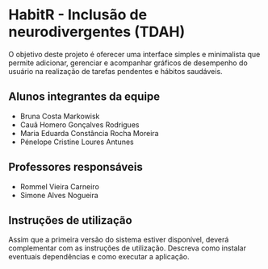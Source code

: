 # HabitR - Inclusão de neurodivergentes (TDAH)

O objetivo deste projeto é oferecer uma interface simples e minimalista que permite adicionar, gerenciar e acompanhar gráficos de desempenho do usuário na realização de tarefas pendentes e hábitos saudáveis.

## Alunos integrantes da equipe


* Bruna Costa Markowisk
* Cauã Homero Gonçalves Rodrigues
* Maria Eduarda Constância Rocha Moreira
* Pénelope Cristine Loures Antunes
  

## Professores responsáveis

* Rommel Vieira Carneiro
* Simone Alves Nogueira

## Instruções de utilização

Assim que a primeira versão do sistema estiver disponível, deverá complementar com as instruções de utilização. Descreva como instalar eventuais dependências e como executar a aplicação.
